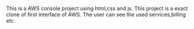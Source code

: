 This is a AWS console project using html,css and js.
This project is a exact clone of first interface of AWS.
The user can see the used services,billing etc.

